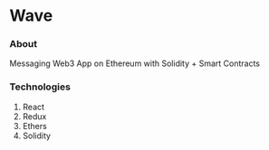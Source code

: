 # Wave

### About

Messaging Web3 App on Ethereum with Solidity + Smart Contracts

### Technologies

1. React
2. Redux
3. Ethers
4. Solidity
